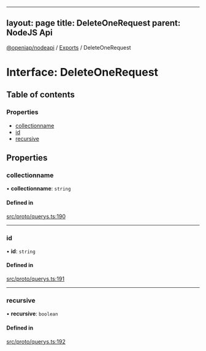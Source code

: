 
---
layout: page
title: DeleteOneRequest
parent: NodeJS Api
---
[@openiap/nodeapi](../README.md) / [Exports](../modules.md) / DeleteOneRequest

# Interface: DeleteOneRequest

## Table of contents

### Properties

- [collectionname](DeleteOneRequest.md#collectionname)
- [id](DeleteOneRequest.md#id)
- [recursive](DeleteOneRequest.md#recursive)

## Properties

### collectionname

• **collectionname**: `string`

#### Defined in

[src/proto/querys.ts:190](https://github.com/openiap/nodeapi/blob/a6b5438/src/proto/querys.ts#L190)

___

### id

• **id**: `string`

#### Defined in

[src/proto/querys.ts:191](https://github.com/openiap/nodeapi/blob/a6b5438/src/proto/querys.ts#L191)

___

### recursive

• **recursive**: `boolean`

#### Defined in

[src/proto/querys.ts:192](https://github.com/openiap/nodeapi/blob/a6b5438/src/proto/querys.ts#L192)
